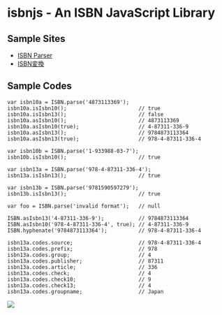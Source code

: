 # isbnjs - An ISBN JavaScript Library #
## Sample Sites ##
  * [ISBN Parser](http://isbnparser.web.fc2.com/)
  * [ISBN変換](http://isbn.jpn.org/)

## Sample Codes ##
```
var isbn10a = ISBN.parse('4873113369');
isbn10a.isIsbn10();                       // true
isbn10a.isIsbn13();                       // false
isbn10a.asIsbn10();                       // 4873113369
isbn10a.asIsbn10(true);                   // 4-87311-336-9
isbn10a.asIsbn13();                       // 9784873113364
isbn10a.asIsbn13(true);                   // 978-4-87311-336-4

var isbn10b = ISBN.parse('1-933988-03-7');
isbn10b.isIsbn10();                       // true

var isbn13a = ISBN.parse('978-4-87311-336-4');
isbn13a.isIsbn13();                       // true

var isbn13b = ISBN.parse('9781590597279');
isbn13b.isIsbn13();                       // true

var foo = ISBN.parse('invalid format');   // null
```

```
ISBN.asIsbn13('4-87311-336-9');           // 9784873113364
ISBN.asIsbn10('978-4-87311-336-4', true); // 4-87311-336-9
ISBN.hyphenate('9784873113364');          // 978-4-87311-336-4
```

```
isbn13a.codes.source;                     // 978-4-87311-336-4
isbn13a.codes.prefix;                     // 978
isbn13a.codes.group;                      // 4
isbn13a.codes.publisher;                  // 87311
isbn13a.codes.article;                    // 336
isbn13a.codes.check;                      // 4
isbn13a.codes.check10;                    // 9
isbn13a.codes.check13;                    // 4
isbn13a.codes.groupname;                  // Japan
```


[![](http://graph.hatena.ne.jp/xpathgraph/graph?graphname=jGyGSpAm3RG0SQ&file=isbnjs.png)](http://xpath.kayac.com/graph/jGyGSpAm3RG0SQ)